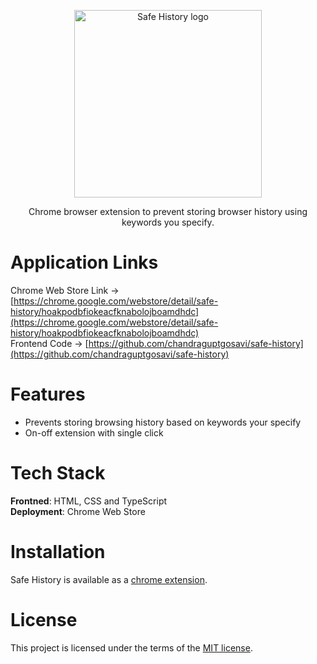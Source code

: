 <p align="center">
  <a href="https://chrome.google.com/webstore/detail/safe-history/hoakpodbfiokeacfknabolojboamdhdc" rel="noopener" target="_blank"><img width="300" src="https://drive.google.com/uc?id=1ihRpDYqXMTOJKia7g882-44HOjAFq7tP" alt="Safe History logo"></a></p>
</p>

<div align="center">
Chrome browser extension to prevent storing browser history using keywords you specify.
</div>

# Application Links

Chrome Web Store Link -> [https://chrome.google.com/webstore/detail/safe-history/hoakpodbfiokeacfknabolojboamdhdc](https://chrome.google.com/webstore/detail/safe-history/hoakpodbfiokeacfknabolojboamdhdc)
<br>
Frontend Code -> [https://github.com/chandraguptgosavi/safe-history](https://github.com/chandraguptgosavi/safe-history)
<br>

# Features

- Prevents storing browsing history based on keywords your specify
- On-off extension with single click

# Tech Stack

<b>Frontned</b>: HTML, CSS and TypeScript
<br>
<b>Deployment</b>: Chrome Web Store
<br>

# Installation

Safe History is available as a [chrome extension]().

# License

This project is licensed under the terms of the [MIT license](/LICENSE).